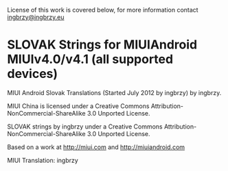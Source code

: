 License of this work is covered below, for more information contact ingbrzy@ingbrzy.eu
                                                                 
SLOVAK Strings for MIUIAndroid MIUIv4.0/v4.1 (all supported devices)
============================================

MIUI Android Slovak Translations (Started July 2012 by ingbrzy) by ingbrzy. 

MIUI China is licensed under a Creative Commons Attribution-NonCommercial-ShareAlike 3.0 Unported License. 

SLOVAK strings by ingbrzy under a Creative Commons Attribution-NonCommercial-ShareAlike 3.0 Unported License.

Based on a work at http://miui.com and http://miuiandroid.com

MIUI Translation: ingbrzy
